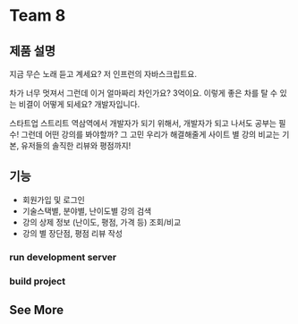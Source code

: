 # Team 8

## 제품 설명

지금 무슨 노래 듣고 계세요? 저 인프런의 자바스크립트요.

차가 너무 멋져서 그런데 이거 얼마짜리 차인가요? 3억이요.
이렇게 좋은 차를 탈 수 있는 비결이 어떻게 되세요? 개발자입니다.

스타트업 스트리트 역삼역에서 개발자가 되기 위해서, 개발자가 되고 나서도 공부는 필수! 그런데 어떤 강의를 봐야할까? 그 고민 우리가 해결해줄게
사이트 별 강의 비교는 기본, 유저들의 솔직한 리뷰와 평점까지!


## 기능
+  회원가입 및 로그인
+  기술스택별, 분야별, 난이도별 강의 검색
+  강의 상제 정보 (난이도, 평점, 가격 등) 조회/비교
+  강의 별 장단점, 평점 리뷰 작성



### run development server


### build project


## See More

